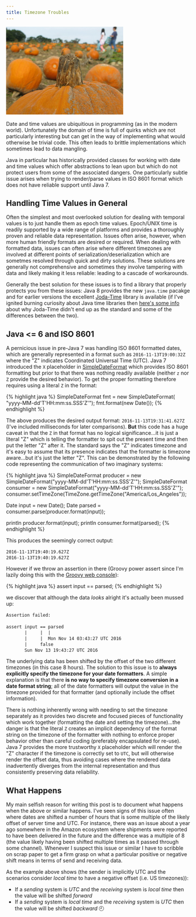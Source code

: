 ```yaml
---
title: Timezone Troubles
---
```


<div class="post-img fr">
	<img src="/images/pumpkin.jpg"
	  title="Timezone shifted coaches"/>
</div>

Date and time values are ubiquitious in programming (as in the modern
world). Unfortunately the domain of time is full of quirks which are
not particularly interesting but can get in the way of implementing
what would otherwise be trivial code. This often leads to
brittle implementations which sometimes lead to data mangling.

Java in particular has historically provided classes for working with
date and time values which offer abstractions to lean upon but which
do not protect users from some of the associated dangers. One
particularly subtle issue arises when trying to render/parse values in 
ISO 8601 format which does not have reliable support until Java 7.

<!--more-->

## Handling Time Values in General
Often the simplest and most overlooked solution for dealing with
temporal values is to just handle them as epoch time
values. Epoch/UNIX time is readily supported by a wide range of
platforms and provides a thoroughly proven and reliable
data representation. Issues often arise, however, when more human
friendly formats are desired or required. When dealing with formatted
data, issues can often arise where different timezones are involved at
different points of serialization/deserialization which are sometmes
resolved through quick and dirty solutions. These solutions are
generally not comprehensive and sometimes they involve tampering with
data and likely making it less reliable: leading to a cascade of
workarounds.

Generally the best solution for these issues is to find a library that
properly protects you from these issues: Java 8 provides the new
`java.time` pacakge and for earlier versions the excellent
[Joda-Time](http://www.joda.org/joda-time/) library is available
(if I've ignited burning curiosity about Java time libraries then
[here's some info](http://blog.joda.org/2009/11/why-jsr-310-isn-joda-time_4941.html)
about why Joda-Time didn't end up as the standard and some
of the differences between the two).

## Java <= 6 and ISO 8601

A pernicious issue in pre-Java 7 was handling ISO 8601 formatted
dates, which are generally represented in a format such as
`2016-11-13T19:00:32Z` where the "Z" indicates Coordinated Universal
Time (UTC). Java 7 introduced the `X` placeholder in
[SimpleDateFormat](https://docs.oracle.com/javase/7/docs/api/java/text/SimpleDateFormat.html)
which provides ISO 8601 formatting but prior to that there was nothing
readily available (neither `z` nor `Z` provide
the desired behavior). To get the proper formatting
therefore requires using a literal `Z` in the format:

{% highlight java %}
SimpleDateFormat fmt = new SimpleDateFormat(​"yyyy-MM-dd'T'HH:mm:ss.SSS'Z'"​);
fmt.format(new Date());​
{% endhighlight %}

The above produces the desired output format:
`2016-11-13T19:31:41.627Z` (I've included milliseconds
for later comparisons).  **But** this code
has a huge caveat in that the `Z` in that format has no logical
significance...it is just a literal "Z" which is telling the formatter
to spit out the present time and then put the letter "Z" after
it. The standard says the "Z" indicates timezone and it's easy to
assume that its presence indicates that the formatter is timezone
aware...but it's just the letter "Z".  This can be demonstrated by the
following code representing the communication of two imaginary
systems:

{% highlight java %}
SimpleDateFormat producer = new SimpleDateFormat("yyyy-MM-dd'T'HH:mm:ss.SSS'Z'");
SimpleDateFormat consumer = new SimpleDateFormat("yyyy-MM-dd'T'HH:mm:ss.SSS'Z'");
consumer.setTimeZone(TimeZone.getTimeZone("America/Los_Angeles"));

Date input = new Date();
Date parsed = consumer.parse(producer.format(input));

println producer.format(input);
println consumer.format(parsed);
{% endhighlight %}

This produces the seemingly correct output:

```
2016-11-13T19:40:19.627Z
2016-11-13T19:40:19.627Z
```

However if we throw an assertion in there (Groovy power assert since
I'm lazily doing this with the
[Groovy web console](https://groovyconsole.appspot.com/)):

{% highlight java %}
assert input == parsed;
{% endhighlight %}

we discover that although the data _looks_ alright it's actually been
mussed up:

```
Assertion failed: 

assert input == parsed
       |     |  |
       |     |  Mon Nov 14 03:43:27 UTC 2016
       |     false
       Sun Nov 13 19:43:27 UTC 2016
```

The underlying data has been shifted by the offset of the two
different timezones (in this case 8 hours). The solution to this issue
is to **always explicitly specify the timezone for your
date formatters**. A simple explanation is that there **is no way to
specify timezone conversion in a date format string**; all of the date
formatters will output the value in the timezone provided for that
formatter (and optionally include the offset information). 

There is nothing inherently wrong with needing to set the timezone
separately as it provides two discrete and focused pieces of
functionality which work together (formatting the date and setting the
timezone)...the danger is that the literal `Z` creates an implicit
dependency of the format string on the timezone of the formatter with nothing
to enforce proper behavior other than careful coding (preferably
encapsulated for re-use). Java 7 provides the more trustworthy `X`
placeholder which will render the "Z" character if the timezone is
correctly set to `UTC`, but will otherwise render the offset data,
thus avoiding cases where the rendered data inadvertently diverges
from the internal representation and thus consistently preserving data
reliability.

## What Happens

My main selfish reason for writing this post is to document what
happens when the above or similar happens. I've seen signs of this
issue often where dates are shifted a number of hours that is some
multiple of the likely offset of server time and UTC. For instance,
there was an issue about a year ago somewhere in the Amazon
ecosystem where shipments were reported to have been
delivered in the future and the difference was a multiple of 8
(the value likely having been shifted multiple times as it passed
through some channel). Whenever I suspect this issue or similar I have to
scribble on scrap paper to get a firm grasp on what a particular positive or
negative shift means in terms of send and receiving data.

As the example above shows (the sender is implicitly UTC and the
scenarios consider _local time_ to have a negative offset (i.e. US timezones)):

* If a _sending_ system is _UTC_ and the _receiving_ system is
_local time_ then the value will be shifted _forward_
* If a _sending_ system is _local time_ and the _receiving_ system is
_UTC_ then the value will be shifted _backward_ :clock9:
